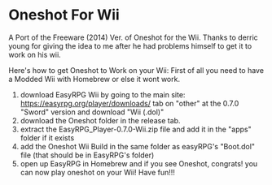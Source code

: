 # Oneshot For Wii
A Port of the Freeware (2014) Ver. of Oneshot for the Wii. Thanks to derric young for giving the idea to me after he had problems himself to get it to work on his wii.

Here's how to get Oneshot to Work on your Wii: First of all you need to have a Modded Wii with Homebrew or else it wont work.

1. download EasyRPG Wii by going to the main site: https://easyrpg.org/player/downloads/ tab on "other" at the 0.7.0 "Sword" version and download "Wii (.dol)"
2. download the Oneshot folder in the release tab.
3. extract the EasyRPG_Player-0.7.0-Wii.zip file and add it in the "apps" folder if it exists
4. add the Oneshot Wii Build in the same folder as easyRPG's "Boot.dol" file (that should be in EasyRPG's folder)
5. open up EasyRPG in Homebrew and if you see Oneshot, congrats! you can now play oneshot on your Wii!
Have fun!!!
